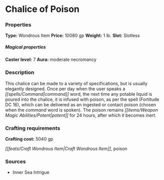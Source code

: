﻿---
Title: "Chalice of Poison"
Type: "Wondrous Item"
Price: "10080 gp"
Weight: "1 lb."
Slot: "Slotless"
Caster level: "7"
Aura: "moderate necromancy"
Description: |
  "This chalice can be made to a variety of specifications, but is usually elegantly designed. Once per day when the user speaks a command word, the next time any potable liquid is poured into the chalice, it is infused with _poison_, as per the spell (Fortitude DC 16), which can be delivered as an ingested or contact poison (chosen when the command word is spoken). The poison remains potent for 24 hours, after which it becomes inert."
Crafting cost: "5040 gp"
Sources: "['Inner Sea Intrigue']"
---

# Chalice of Poison

### Properties

**Type:** Wondrous Item **Price:** 10080 gp **Weight:** 1 lb. **Slot:** Slotless

##### Magical properties

**Caster level:** 7 **Aura:** moderate necromancy

### Description

This chalice can be made to a variety of specifications, but is usually elegantly designed. Once per day when the user speaks a _[[spells/Command|command]]_ word, the next time any potable liquid is poured into the chalice, it is infused with poison, as per the spell (Fortitude DC 16), which can be delivered as an ingested or contact poison (chosen when the _command_ word is spoken). The poison remains _[[items/Weapon Magic Abilities/Potent|potent]]_ for 24 hours, after which it becomes inert.

### Crafting requirements

**Crafting cost:** 5040 gp

_[[feats/Craft Wondrous Item|Craft Wondrous Item]]_, poison

### Sources

* Inner Sea Intrigue